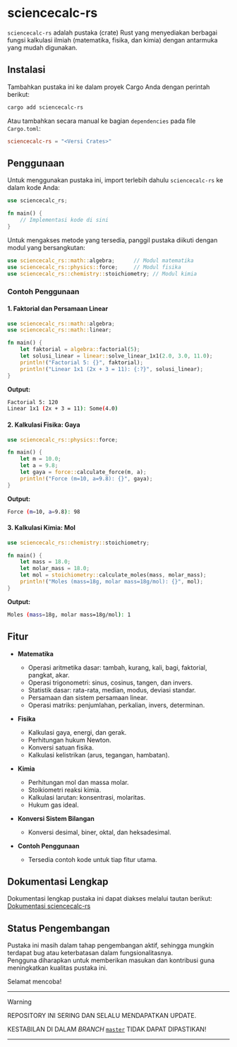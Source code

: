 # sciencecalc-rs

`sciencecalc-rs` adalah pustaka (crate) Rust yang menyediakan berbagai fungsi kalkulasi ilmiah (matematika, fisika, dan kimia) dengan antarmuka yang mudah digunakan.

## Instalasi

Tambahkan pustaka ini ke dalam proyek Cargo Anda dengan perintah berikut:

```sh
cargo add sciencecalc-rs
```

Atau tambahkan secara manual ke bagian `dependencies` pada file `Cargo.toml`:

```toml
sciencecalc-rs = "<Versi Crates>"
```

## Penggunaan

Untuk menggunakan pustaka ini, import terlebih dahulu `sciencecalc-rs` ke dalam kode Anda:

```rust
use sciencecalc_rs;

fn main() {
    // Implementasi kode di sini
}
```

Untuk mengakses metode yang tersedia, panggil pustaka diikuti dengan modul yang bersangkutan:

```rust
use sciencecalc_rs::math::algebra;      // Modul matematika
use sciencecalc_rs::physics::force;     // Modul fisika
use sciencecalc_rs::chemistry::stoichiometry; // Modul kimia
```

### Contoh Penggunaan

#### 1. Faktorial dan Persamaan Linear

```rust
use sciencecalc_rs::math::algebra;
use sciencecalc_rs::math::linear;

fn main() {
    let faktorial = algebra::factorial(5);
    let solusi_linear = linear::solve_linear_1x1(2.0, 3.0, 11.0);
    println!("Factorial 5: {}", faktorial);
    println!("Linear 1x1 (2x + 3 = 11): {:?}", solusi_linear);
}
```

**Output:**
```sh
Factorial 5: 120
Linear 1x1 (2x + 3 = 11): Some(4.0)
```

#### 2. Kalkulasi Fisika: Gaya

```rust
use sciencecalc_rs::physics::force;

fn main() {
    let m = 10.0;
    let a = 9.8;
    let gaya = force::calculate_force(m, a);
    println!("Force (m=10, a=9.8): {}", gaya);
}
```
**Output:**
```sh
Force (m=10, a=9.8): 98
```

#### 3. Kalkulasi Kimia: Mol

```rust
use sciencecalc_rs::chemistry::stoichiometry;

fn main() {
    let mass = 18.0;
    let molar_mass = 18.0;
    let mol = stoichiometry::calculate_moles(mass, molar_mass);
    println!("Moles (mass=18g, molar mass=18g/mol): {}", mol);
}
```
**Output:**
```sh
Moles (mass=18g, molar mass=18g/mol): 1
```

## Fitur

- **Matematika**
  - Operasi aritmetika dasar: tambah, kurang, kali, bagi, faktorial, pangkat, akar.
  - Operasi trigonometri: sinus, cosinus, tangen, dan invers.
  - Statistik dasar: rata-rata, median, modus, deviasi standar.
  - Persamaan dan sistem persamaan linear.
  - Operasi matriks: penjumlahan, perkalian, invers, determinan.

- **Fisika**
  - Kalkulasi gaya, energi, dan gerak.
  - Perhitungan hukum Newton.
  - Konversi satuan fisika.
  - Kalkulasi kelistrikan (arus, tegangan, hambatan).

- **Kimia**
  - Perhitungan mol dan massa molar.
  - Stoikiometri reaksi kimia.
  - Kalkulasi larutan: konsentrasi, molaritas.
  - Hukum gas ideal.

- **Konversi Sistem Bilangan**
  - Konversi desimal, biner, oktal, dan heksadesimal.

- **Contoh Penggunaan**
  - Tersedia contoh kode untuk tiap fitur utama.

## Dokumentasi Lengkap

Dokumentasi lengkap pustaka ini dapat diakses melalui tautan berikut:  
[Dokumentasi sciencecalc-rs](https://github.com/wirandhika-maulana/sciencecalc-rs/blob/master/DOKUMENTASI.md)

## Status Pengembangan

Pustaka ini masih dalam tahap pengembangan aktif, sehingga mungkin terdapat bug atau keterbatasan dalam fungsionalitasnya.  
Pengguna diharapkan untuk memberikan masukan dan kontribusi guna meningkatkan kualitas pustaka ini.

Selamat mencoba!

---

> [!WARNING]
>
> REPOSITORY INI SERING DAN SELALU MENDAPATKAN UPDATE.
>
> KESTABILAN DI DALAM *BRANCH* [`master`](https://github.com/wirandhika-maulana/sciencecalc-rs/tree/master) TIDAK DAPAT DIPASTIKAN!

---
